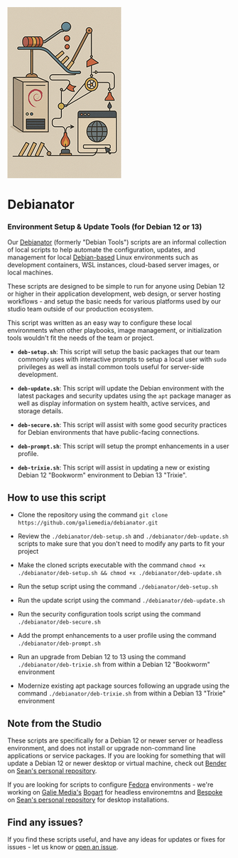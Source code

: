 ![A contraption that starts with Debian and ends with a Web Development Environment](debianator.png "Debianator")

# Debianator

### Environment Setup & Update Tools (for Debian 12 or 13)

Our [Debianator](https://www.github.com/galiemedia/debianator.git) (formerly "Debian Tools") scripts are an informal collection of local scripts to help automate the configuration, updates, and management for local [Debian-based](https://www.debian.org/) Linux environments such as development containers, WSL instances, cloud-based server images, or local machines.

These scripts are designed to be simple to run for anyone using Debian 12 or higher in their application development, web design, or server hosting workflows - and setup the basic needs for various platforms used by our studio team outside of our production ecosystem.

This script was written as an easy way to configure these local environments when other playbooks, image management, or initialization tools wouldn't fit the needs of the team or project.

*  **`deb-setup.sh`**: This script will setup the basic packages that our team commonly uses with interactive prompts to setup a local user with `sudo` privileges as well as install common tools useful for server-side development.

*  **`deb-update.sh`**: This script will update the Debian environment with the latest packages and security updates using the `apt` package manager as well as display information on system health, active services, and storage details.

*  **`deb-secure.sh`**: This script will assist with some good security practices for Debian environments that have public-facing connections.

*  **`deb-prompt.sh`**: This script will setup the prompt enhancements in a user profile.

*  **`deb-trixie.sh`**: This script will assist in updating a new or existing Debian 12 "Bookworm" environment to Debian 13 "Trixie".

## How to use this script

- Clone the repository using the command `git clone https://github.com/galiemedia/debianator.git`

- Review the `./debianator/deb-setup.sh` and `./debianator/deb-update.sh` scripts to make sure that you don't need to modify any parts to fit your project

- Make the cloned scripts executable with the command `chmod +x ./debianator/deb-setup.sh && chmod +x ./debianator/deb-update.sh`

- Run the setup script using the command `./debianator/deb-setup.sh`

- Run the update script using the command `./debianator/deb-update.sh`

- Run the security configuration tools script using the command `./debianator/deb-secure.sh`

- Add the prompt enhancements to a user profile using the command `./debianator/deb-prompt.sh`

- Run an upgrade from Debian 12 to 13 using the command `./debianator/deb-trixie.sh` from within a Debian 12 "Bookworm" environment

- Modernize existing apt package sources following an upgrade using the command `./debianator/deb-trixie.sh` from within a Debian 13 "Trixie" environment

## Note from the Studio

These scripts are specifically for a Debian 12 or newer server or headless environment, and does not install or upgrade non-command line applications or service packages. If you are looking for something that will update a Debian 12 or newer desktop or virtual machine, check out [Bender](https://www.github.com/seangalie/bender.git) on [Sean's personal repository](https://www.github.com/seangalie/).

If you are looking for scripts to configure [Fedora](https://www.fedoraproject.org/) environments - we're working on [Galie Media's](https://www.galiemedia.com/)  [Bogart](https://www.github.com/galiemedia/bogart.git) for headless environemtns and [Bespoke](https://www.github.com/seangalie/bespoke.git) on [Sean's personal repository](https://www.github.com/seangalie/) for desktop installations.

## Find any issues?

If you find these scripts useful, and have any ideas for updates or fixes for issues - let us know or [open an issue](https://github.com/galiemedia/debianator/issues/new).
